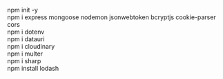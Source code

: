 npm init -y  
npm i express mongoose nodemon jsonwebtoken bcryptjs cookie-parser cors  
npm i dotenv  
npm i datauri  
npm i cloudinary  
npm i multer  
npm i sharp  
npm install lodash
